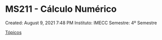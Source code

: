 # MS211 - Cálculo Numérico

Created: August 9, 2021 7:48 PM
Instituto: IMECC
Semestre: 4º Semestre

[Tópicos](MS211%20-%20Ca%CC%81lculo%20Nume%CC%81rico%20a7c723dfa7884fa5b55002e6f97a9370/To%CC%81picos%20893c2601813f4782a557f84a4fe319c6.csv)